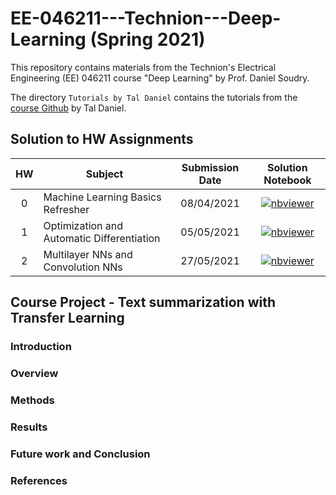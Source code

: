 # EE-046211---Technion---Deep-Learning (Spring 2021)

This repository contains materials from the Technion's Electrical Engineering (EE) 046211 course "Deep Learning" by Prof. Daniel Soudry.

The directory `Tutorials by Tal Daniel` contains the tutorials from the [course Github](https://github.com/taldatech/ee046211-deep-learning) by Tal Daniel.

## Solution to HW Assignments

| HW   | Subject                                    | Submission Date   | Solution Notebook     |
|:----:|--------------------------------------------|:-----------------:|:---------------------:|
| 0    | Machine Learning Basics Refresher          | 08/04/2021        | [![nbviewer](https://raw.githubusercontent.com/jupyter/design/master/logos/Badges/nbviewer_badge.svg)]()|
| 1    | Optimization and Automatic Differentiation | 05/05/2021        | [![nbviewer](https://raw.githubusercontent.com/jupyter/design/master/logos/Badges/nbviewer_badge.svg)]()|
| 2    | Multilayer NNs and Convolution NNs         | 27/05/2021        | [![nbviewer](https://raw.githubusercontent.com/jupyter/design/master/logos/Badges/nbviewer_badge.svg)]()|     
 
## Course Project - Text summarization with Transfer Learning

### Introduction

### Overview

### Methods

### Results

### Future work and Conclusion

### References
